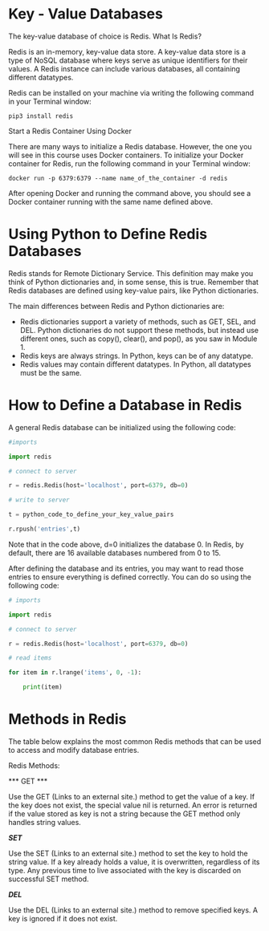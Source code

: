 # Key - Value Databases
The key-value database of choice is Redis. 
What Is Redis?

Redis is an in-memory, key-value data store. A key-value data store is a type of NoSQL database where keys serve as unique identifiers for their values. A Redis instance can include various databases, all containing different datatypes.

Redis can be installed on your machine via writing the following command in your Terminal window:

`pip3 install redis`

Start a Redis Container Using Docker

There are many ways to initialize a Redis database. However, the one you will see in this course uses Docker containers. To initialize your Docker container for Redis, run the following command in your Terminal window:

`docker run -p 6379:6379 --name name_of_the_container -d redis`

After opening Docker and running the command above, you should see a Docker container running with the same name defined above.

# Using Python to Define Redis Databases

Redis stands for Remote Dictionary Service. This definition may make you think of Python dictionaries and, in some sense, this is true. Remember that Redis databases are defined using key-value pairs, like Python dictionaries.

The main differences between Redis and Python dictionaries are:

- Redis dictionaries support a variety of methods, such as GET, SEL, and DEL. Python dictionaries do not support these methods, but instead use different ones, such as copy(), clear(), and pop(), as you saw in Module 1.
- Redis keys are always strings. In Python, keys can be of any datatype.
- Redis values may contain different datatypes. In Python, all datatypes must be the same.

# How to Define a Database in Redis

A general Redis database can be initialized using the following code:
```python
#imports

import redis

# connect to server

r = redis.Redis(host='localhost', port=6379, db=0)

# write to server

t = python_code_to_define_your_key_value_pairs

r.rpush('entries',t)
```

Note that in the code above, d=0 initializes the database 0. In Redis, by default, there are 16 available databases numbered from 0 to 15.

After defining the database and its entries, you may want to read those entries to ensure everything is defined correctly. You can do so using the following code:
``` python
# imports

import redis

# connect to server

r = redis.Redis(host='localhost', port=6379, db=0)

# read items

for item in r.lrange('items', 0, -1):

    print(item)
```

# Methods in Redis

The table below explains the most common Redis methods that can be used to access and modify database entries.

Redis Methods:

*** GET ***

Use the GET (Links to an external site.) method to get the value of a key. If the key does not exist, the special value nil is returned. An error is returned if the value stored as key is not a string because the GET method only handles string values.

***SET***

Use the SET (Links to an external site.) method to set the key to hold the string value. If a key already holds a value, it is overwritten, regardless of its type. Any previous time to live associated with the key is discarded on successful SET method.

***DEL***

Use the DEL (Links to an external site.) method to remove specified keys. A key is ignored if it does not exist.